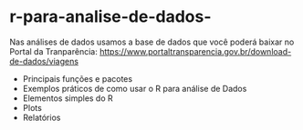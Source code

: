 # r-para-analise-de-dados-

Nas análises de dados usamos a base de dados que você poderá 
baixar no Portal da Tranparência:
https://www.portaltransparencia.gov.br/download-de-dados/viagens

- Principais funções e pacotes
- Exemplos práticos de como usar o R para análise de Dados
- Elementos simples do R
- Plots
- Relatórios
